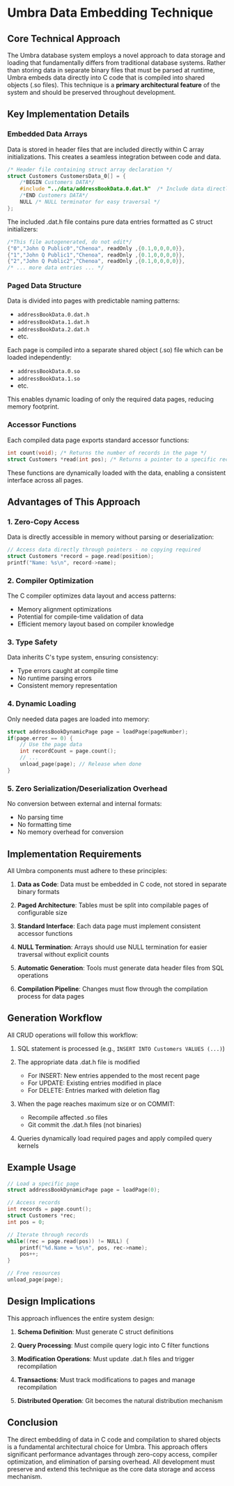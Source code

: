 # Umbra Data Embedding Technique

## Core Technical Approach

The Umbra database system employs a novel approach to data storage and loading that fundamentally differs from traditional database systems. Rather than storing data in separate binary files that must be parsed at runtime, Umbra embeds data directly into C code that is compiled into shared objects (.so files). This technique is a **primary architectural feature** of the system and should be preserved throughout development.

## Key Implementation Details

### Embedded Data Arrays

Data is stored in header files that are included directly within C array initializations. This creates a seamless integration between code and data.

```c
/* Header file containing struct array declaration */
struct Customers CustomersData_0[] = {
    /*BEGIN Customers DATA*/
    #include "../data/addressBookData.0.dat.h"  /* Include data directly in array! */
    /*END Customers DATA*/
    NULL /* NULL terminator for easy traversal */
};
```

The included .dat.h file contains pure data entries formatted as C struct initializers:

```c
/*This file autogenerated, do not edit*/
{"0","John Q Public0","Chenoa", readOnly ,{0.1,0,0,0,0}},
{"1","John Q Public1","Chenoa", readOnly ,{0.1,0,0,0,0}},
{"2","John Q Public2","Chenoa", readOnly ,{0.1,0,0,0,0}},
/* ... more data entries ... */
```

### Paged Data Structure

Data is divided into pages with predictable naming patterns:
- `addressBookData.0.dat.h`
- `addressBookData.1.dat.h`
- `addressBookData.2.dat.h`
- etc.

Each page is compiled into a separate shared object (.so) file which can be loaded independently:
- `addressBookData.0.so`
- `addressBookData.1.so`
- etc.

This enables dynamic loading of only the required data pages, reducing memory footprint.

### Accessor Functions

Each compiled data page exports standard accessor functions:

```c
int count(void); /* Returns the number of records in the page */
struct Customers *read(int pos); /* Returns a pointer to a specific record */
```

These functions are dynamically loaded with the data, enabling a consistent interface across all pages.

## Advantages of This Approach

### 1. Zero-Copy Access

Data is directly accessible in memory without parsing or deserialization:

```c
// Access data directly through pointers - no copying required
struct Customers *record = page.read(position);
printf("Name: %s\n", record->name);
```

### 2. Compiler Optimization

The C compiler optimizes data layout and access patterns:
- Memory alignment optimizations
- Potential for compile-time validation of data
- Efficient memory layout based on compiler knowledge

### 3. Type Safety

Data inherits C's type system, ensuring consistency:
- Type errors caught at compile time
- No runtime parsing errors
- Consistent memory representation

### 4. Dynamic Loading

Only needed data pages are loaded into memory:
```c
struct addressBookDynamicPage page = loadPage(pageNumber);
if(page.error == 0) {
    // Use the page data
    int recordCount = page.count();
    // ...
    unload_page(page); // Release when done
}
```

### 5. Zero Serialization/Deserialization Overhead

No conversion between external and internal formats:
- No parsing time
- No formatting time
- No memory overhead for conversion

## Implementation Requirements

All Umbra components must adhere to these principles:

1. **Data as Code**: Data must be embedded in C code, not stored in separate binary formats

2. **Paged Architecture**: Tables must be split into compilable pages of configurable size

3. **Standard Interface**: Each data page must implement consistent accessor functions

4. **NULL Termination**: Arrays should use NULL termination for easier traversal without explicit counts

5. **Automatic Generation**: Tools must generate data header files from SQL operations

6. **Compilation Pipeline**: Changes must flow through the compilation process for data pages

## Generation Workflow

All CRUD operations will follow this workflow:

1. SQL statement is processed (e.g., `INSERT INTO Customers VALUES (...)`)

2. The appropriate data .dat.h file is modified
   - For INSERT: New entries appended to the most recent page
   - For UPDATE: Existing entries modified in place
   - For DELETE: Entries marked with deletion flag

3. When the page reaches maximum size or on COMMIT:
   - Recompile affected .so files
   - Git commit the .dat.h files (not binaries)

4. Queries dynamically load required pages and apply compiled query kernels

## Example Usage

```c
// Load a specific page
struct addressBookDynamicPage page = loadPage(0);

// Access records
int records = page.count();
struct Customers *rec;
int pos = 0;

// Iterate through records
while((rec = page.read(pos)) != NULL) {
    printf("%d.Name = %s\n", pos, rec->name);
    pos++;
}

// Free resources
unload_page(page);
```

## Design Implications

This approach influences the entire system design:

1. **Schema Definition**: Must generate C struct definitions

2. **Query Processing**: Must compile query logic into C filter functions

3. **Modification Operations**: Must update .dat.h files and trigger recompilation

4. **Transactions**: Must track modifications to pages and manage recompilation

5. **Distributed Operation**: Git becomes the natural distribution mechanism

## Conclusion

The direct embedding of data in C code and compilation to shared objects is a fundamental architectural choice for Umbra. This approach offers significant performance advantages through zero-copy access, compiler optimization, and elimination of parsing overhead. All development must preserve and extend this technique as the core data storage and access mechanism.

